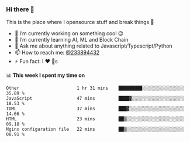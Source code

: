 ### Hi there 👋

<!--
**a233894432/a233894432** is a ✨ _special_ ✨ repository because its `README.md` (this file) appears on your GitHub profile.

Here are some ideas to get you started:

- 🔭 I’m currently working on ...
- 🌱 I’m currently learning ...
- 👯 I’m looking to collaborate on ...
- 🤔 I’m looking for help with ...
- 💬 Ask me about ...
- 📫 How to reach me: ...
- 😄 Pronouns: ...
- ⚡ Fun fact: ...
-->
 
 
This is the place where I opensource stuff and break things :rofl:

- 🔭 I’m currently working on something cool :wink:
- 🌱 I’m currently learning AI, ML and Block Chain
- 💬 Ask me about anything related to Javascript/Typescript/Python
- 📫 How to reach me: [@233894432](https://twitter.com/233894432)
- ⚡ Fun fact: I :heart: :dog:s

📊 **This week I spent my time on**
<!--START_SECTION:waka-->
```text
Other                      1 hr 31 mins    █████████░░░░░░░░░░░░░░░░   35.89 % 
JavaScript                 47 mins         ████▓░░░░░░░░░░░░░░░░░░░░   18.53 % 
TOML                       37 mins         ███▓░░░░░░░░░░░░░░░░░░░░░   14.66 % 
HTML                       23 mins         ██▒░░░░░░░░░░░░░░░░░░░░░░   09.18 % 
Nginx configuration file   22 mins         ██▒░░░░░░░░░░░░░░░░░░░░░░   08.91 % 
```
<!--END_SECTION:waka-->
